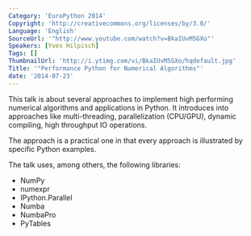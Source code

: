 ```yaml
---
Category: 'EuroPython 2014'
Copyright: 'http://creativecommons.org/licenses/by/3.0/'
Language: 'English'
SourceUrl: '"http://www.youtube.com/watch?v=BkaIUvM5GXo"'
Speakers: [Yves Hilpisch]
Tags: []
ThumbnailUrl: 'http://i.ytimg.com/vi/BkaIUvM5GXo/hqdefault.jpg'
Title: '"Performance Python for Numerical Algorithms"'
date: '2014-07-23'
---
```

This talk is about several approaches to implement high performing numerical algorithms and applications in Python. It introduces into approaches like multi-threading, parallelization (CPU/GPU), dynamic compiling, high throughput IO operations.

The approach is a practical one in that every approach is illustrated by specific Python examples.

The talk uses, among others, the following libraries:

* NumPy
* numexpr
* IPython.Parallel
* Numba
* NumbaPro
* PyTables